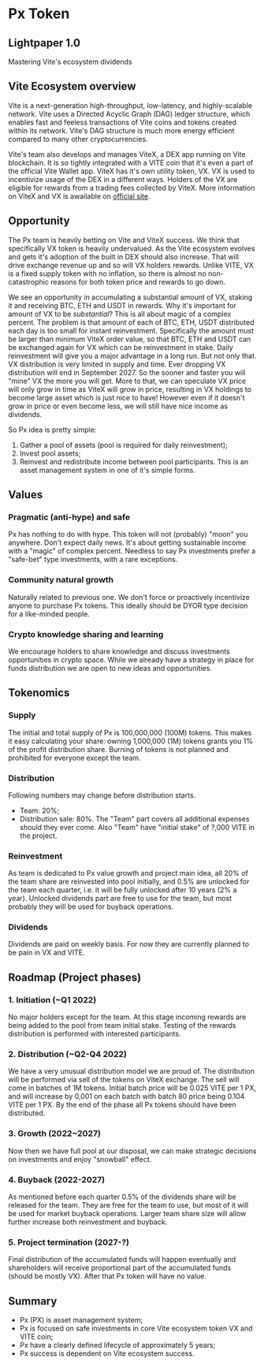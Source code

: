 # Px Token
## Lightpaper 1.0
Mastering Vite's ecosystem dividends

## Vite Ecosystem overview
Vite is a next-generation high-throughput, low-latency, and highly-scalable network. Vite uses a Directed Acyclic Graph (DAG) ledger structure, which enables fast and feeless transactions of Vite coins and tokens created within its network. Vite's DAG structure is much more energy efficient compared to many other cryptocurrencies.

Vite's team also develops and manages ViteX, a DEX app running on Vite blockchain. It is so tightly integrated with a VITE coin that it's even a part of the official Vite Wallet app. ViteX has it's own utility token, VX. VX is used to incentivize usage of the DEX in a different ways. Holders of the VX are eligible for rewards from a trading fees collected by ViteX. More information on ViteX and VX is awailable on [official site](https://vitex.net/faq).

## Opportunity
The Px team is heavily betting on Vite and ViteX success. We think that specifically VX token is heavily undervalued. As the Vite ecosystem evolves and gets it's adoption of the built in DEX should also increase. That will drive exchange revenue up and so will VX holders rewards. Unlike VITE, VX is a fixed supply token with no inflation, so there is almost no non-catastrophic reasons for both token price and rewards to go down.

We see an opportunity in accumulating a substantial amount of VX, staking it and receiving BTC, ETH and USDT in rewards. Why it's important for amount of VX to be *substantial*? This is all about magic of a complex percent. The problem is that amount of each of BTC, ETH, USDT distributed each day is too small for instant reinvestment. Specifically the amount must be larger than minimum ViteX order value, so that BTC, ETH and USDT can be exchanged again for VX which can be reinvestment in stake. Daily reinvestment will give you a major advantage in a long run. But not only that. VX distribution is very limited in supply and time. Ever dropping VX distribution will end in September 2027. So the sooner and faster you will "mine" VX the more you will get. More to that, we can speculate VX price will only grow in time as ViteX will grow in price, resulting in VX holdings to become large asset which is just nice to have! However even if it doesn't grow in price or even become less, we will still have nice income as dividends.

So Px idea is pretty simple:
1. Gather a pool of assets (pool is required for daily reinvestment);
2. Invest pool assets;
3. Reinvest and redistribute income between pool participants.
This is an asset management system in one of it's simple forms.

## Values
### Pragmatic (anti-hype) and safe
Px has nothing to do with hype. This token will not (probably) "moon" you anywhere. Don't expect daily news. It's about getting sustainable income with a "magic" of complex percent.
Needless to say Px investments prefer a "safe-bet" type investments, with a rare exceptions.

### Community natural growth
Naturally related to previous one. We don't force or proactively incentivize anyone to purchase Px tokens. This ideally should be DYOR type decision for a like-minded people.

### Crypto knowledge sharing and learning 
We encourage holders to share knowledge and discuss investments opportunities in crypto space. While we already have a strategy in place for funds distribution we are open to new ideas and opportunities.

## Tokenomics
### Supply
The initial and total supply of Px is 100,000,000 (100M) tokens. This makes it easy calculating your share: owning 1,000,000 (1M) tokens grants you 1% of the profit distribution share.
Burning of tokens is not planned and prohibited for everyone except the team.

### Distribution
Following numbers may change before distribution starts.
- Team: 20%;
- Distribution sale: 80%.
The "Team" part covers all additional expenses should they ever come.
Also "Team" have "initial stake" of ?,000 VITE in the project.

### Reinvestment
As team is dedicated to Px value growth and project main idea, all 20% of the team share are reinvested into pool initially, and 0.5% are unlocked for the team each quarter, i.e. it will be fully unlocked after 10 years (2% a year). Unlocked dividends part are free to use for the team, but most probably they will be used for buyback operations.

### Dividends
Dividends are paid on weekly basis. For now they are currently planned to be pain in VX and VITE.

## Roadmap (Project phases)
### 1. Initiation (~Q1 2022)
No major holders except for the team.
At this stage incoming rewards are being added to the pool from team initial stake.
Testing of the rewards distribution is performed with interested participants.

### 2. Distribution (~Q2-Q4 2022)
We have a very unusual distribution model we are proud of.
The distribution will be performed via sell of the tokens on ViteX exchange.
The sell will come in batches of 1M tokens. Initial batch price will be 0.025 VITE per 1 PX, and will increase by 0,001 on each batch with batch 80 price being 0.104 VITE per 1 PX.
By the end of the phase all Px tokens should have been distributed.

### 3. Growth (2022~2027)
Now then we have full pool at our disposal, we can make strategic decisions on investments and enjoy "snowball" effect.

### 4. Buyback (2022-2027)
As mentioned before each quarter 0.5% of the dividends share will be released for the team. They are free for the team to use, but most of it will be used for market buyback operations. Larger team share size will allow further increase both reinvestment and buyback.

### 5. Project termination (2027-?)
Final distribution of the accumulated funds will happen eventually and shareholders will receive proportional part of the accumulated funds (should be mostly VX).
After that Px token will have no value.

## Summary
- Px (PX) is asset management system;
- Px is focused on safe investments in core Vite ecosystem token VX and VITE coin;
- Px have a clearly defined lifecycle of approximately 5 years;
- Px success is dependent on Vite ecosystem success.

